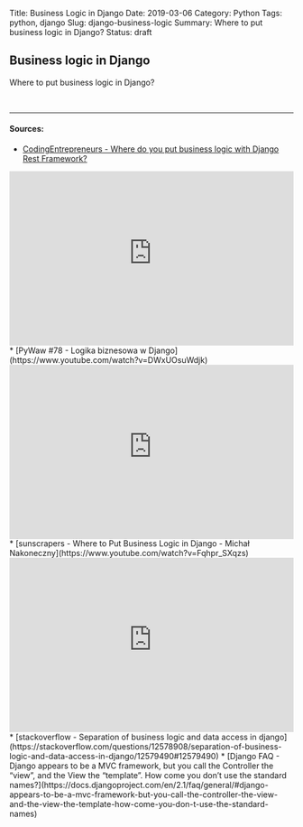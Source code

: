 Title: Business Logic in Django
Date: 2019-03-06
Category: Python
Tags: python, django
Slug: django-business-logic
Summary: Where to put business logic in Django?
Status: draft

## Business logic in Django

Where to put business logic in Django?

<br>

______________________________________________________________________

#### Sources:

- [CodingEntrepreneurs - Where do you put business logic with Django Rest Framework?](https://www.youtube.com/watch?v=sZrfQ4NwBR8)

<div class="videoWrapper" style="height:0; padding-bottom:56.25%; padding-top:25px; position:relative" height="0">
    <iframe style="position:absolute; top:0; width:100%" height="100%" width="100%"' src="https://www.youtube-nocookie.com/embed/sZrfQ4NwBR8" frameborder="0" allow="accelerometer; autoplay; encrypted-media; gyroscope; picture-in-picture" allowfullscreen></iframe>
</div>
* [PyWaw #78 - Logika biznesowa w Django](https://www.youtube.com/watch?v=DWxUOsuWdjk)
<div class="videoWrapper" style="height:0; padding-bottom:56.25%; padding-top:25px; position:relative" height="0">
    <iframe style="position:absolute; top:0; width:100%" height="100%" width="100%"' src="https://www.youtube-nocookie.com/embed/DWxUOsuWdjk" frameborder="0" allow="accelerometer; autoplay; encrypted-media; gyroscope; picture-in-picture" allowfullscreen></iframe>
</div>
* [sunscrapers - Where to Put Business Logic in Django - Michał Nakoneczny](https://www.youtube.com/watch?v=Fqhpr_SXqzs)
<div class="videoWrapper" style="height:0; padding-bottom:56.25%; padding-top:25px; position:relative" height="0">
    <iframe style="position:absolute; top:0; width:100%" height="100%" width="100%"' src="https://www.youtube-nocookie.com/embed/Fqhpr_SXqzs" frameborder="0" allow="accelerometer; autoplay; encrypted-media; gyroscope; picture-in-picture" allowfullscreen></iframe>
</div>
* [stackoverflow - Separation of business logic and data access in django](https://stackoverflow.com/questions/12578908/separation-of-business-logic-and-data-access-in-django/12579490#12579490)
* [Django FAQ - Django appears to be a MVC framework, but you call the Controller the “view”, and the View the “template”. How come you don’t use the standard names?](https://docs.djangoproject.com/en/2.1/faq/general/#django-appears-to-be-a-mvc-framework-but-you-call-the-controller-the-view-and-the-view-the-template-how-come-you-don-t-use-the-standard-names)
